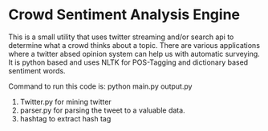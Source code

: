 # Crowd Sentiment Analysis Engine

This is a small utility that uses twitter streaming and/or search api to determine what a crowd thinks about a topic. There are various applications where a twitter absed opinion system can help us with automatic surveying. It is python based and uses NLTK for POS-Tagging and dictionary based sentiment words. 

Command to run this code is: python main.py output.py

1. Twitter.py for mining twitter
2. parser.py for parsing the tweet to a valuable data.
3. hashtag to extract hash tag
